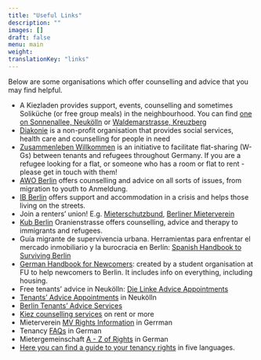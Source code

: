 ```yaml
---
title: "Useful Links"
description: ""
images: []
draft: false
menu: main
weight: 
translationKey: "links"
---
```


Below are some organisations which offer counselling and advice that you may find helpful.

- A Kiezladen provides support, events, counselling and sometimes Soliküche (or free group meals) in the neighbourhood. You can find [one on Sonnenallee, Neukölln](https://www.kiezladen.org/) or [Waldemarstrasse, Kreuzberg](https://www.facebook.com/mahallekiezladen/)
- [Diakonie](https://hilfe.diakonie.de/) is a non-profit organisation that provides social services, health care and counselling for people in need
- [Zusammenleben Willkommen](https://zusammenleben-willkommen.de/) is an initiative to facilitate flat-sharing (W-Gs) between tenants and refugees throughout Germany. If you are a refugee looking for a flat, or someone who has a room or flat to rent - please get in touch with them!
- [AWO Berlin](https://www.awoberlin.de/unsere-leistungen/angebote-finden-2/) offers counselling and advice on all sorts of issues, from migration to youth to Anmeldung.
- [IB Berlin](https://ib-berlin.de/unsere-angebote/wohnungslosenhilfe-und-eingliederungshilfe) offers support and accommodation in a crisis and helps those living on the streets.
- Join a renters’ union! E.g. [Mieterschutzbund](https://www.mieterschutzbund.de/), [Berliner Mieterverein](https://www.berliner-mieterverein.de/)
- [Kub Berlin](https://kub-berlin.org/de/) Oranienstrasse offers counselling, advice and therapy to immigrants and refugees.
- Guía migrante de supervivencia urbana. Herramientas para enfrentar el mercado inmobiliario y la burocracia en Berlín: [Spanish Handbook to Surviving Berlin](https://bloquelatinoamericanoberlin.org/2023/03/14/herramientas-para-acceder-a-la-vivienda-en-berlin/)
- [German Handbook for Newcomers](https://astafu.de/sozialreader): created by a student organisation at FU to help newcomers to Berlin. It includes info on everything, including housing. 
- Free tenants’ advice in Neukölln: [Die Linke Advice Appointments](https://www.die-linke-neukoelln.de/termine/detail/mietensprechstunde/)
- [Tenants’ Advice Appointments](https://www.berlin.de/ba-neukoelln/politik-und-verwaltung/aemter/stadtentwicklungsamt/mieterberatungen-in-neukoelln/artikel.1205664.php) in Neukölln
- [Berlin Tenants’ Advice Services](https://www.berlin.de/sen/wohnen/service/serviceadressen/mieterberatungen-in-den-bezirken/)
- [Kiez counselling services](http://www.kiezversammlung44.de/beratungen-und-unterstuetzung) on rent or more 
- Mieterverein [MV Rights Information](https://www.berliner-mieterverein.de/recht/infoblaetter) in Gerrman
- Tenancy [FAQs](https://www.bmgev.de/mietrecht/fragen-und-antworten/) in German 
- Mietergemeinschaft [A - Z of Rights](https://www.bmgev.de/mietrecht/tipps-a-z/) in German
- [Here you can find a guide to your tenancy rights](https://iniforum-berlin.de/2023/11/neuerscheinung-das-kleine-handbuch-wohnen-und-mieten/#more-52026) in five languages.
